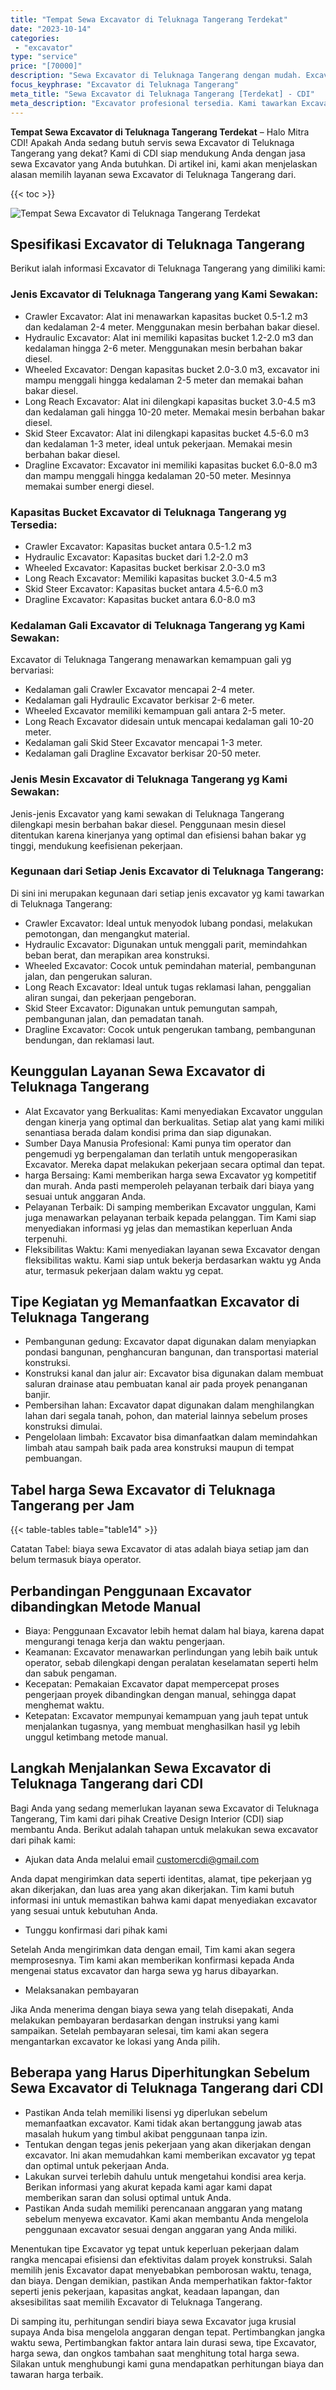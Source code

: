 ```yaml
---
title: "Tempat Sewa Excavator di Teluknaga Tangerang Terdekat"
date: "2023-10-14"
categories:
 - "excavator"
type: "service"
price: "[70000]"
description: "Sewa Excavator di Teluknaga Tangerang dengan mudah. Excavator unggulan untuk proyek konstruksi yang membutuhkan solusi tepat guna dengan performa maksimal. Dapatkan informasi detail."
focus_keyphrase: "Excavator di Teluknaga Tangerang"
meta_title: "Sewa Excavator di Teluknaga Tangerang [Terdekat] - CDI"
meta_description: "Excavator profesional tersedia. Kami tawarkan Excavator berkualitas untuk menyelesaikan pekerjaan. Penawaran spesial minggu ini tersedia."
---
```


**Tempat Sewa Excavator di Teluknaga Tangerang Terdekat** – Halo Mitra CDI! Apakah Anda sedang butuh servis sewa Excavator di Teluknaga Tangerang yang dekat? Kami di CDI siap mendukung Anda dengan jasa sewa Excavator yang Anda butuhkan. Di artikel ini, kami akan menjelaskan alasan memilih layanan sewa Excavator di Teluknaga Tangerang dari.

{{< toc >}}

![Tempat Sewa Excavator di Teluknaga Tangerang Terdekat](/images/excavator/excavator-25.jpg)

## Spesifikasi Excavator di Teluknaga Tangerang

Berikut ialah informasi Excavator di Teluknaga Tangerang yang dimiliki kami:

### Jenis Excavator di Teluknaga Tangerang yang Kami Sewakan:

*   Crawler Excavator: Alat ini menawarkan kapasitas bucket 0.5-1.2 m3 dan kedalaman 2-4 meter. Menggunakan mesin berbahan bakar diesel.
*   Hydraulic Excavator: Alat ini memiliki kapasitas bucket 1.2-2.0 m3 dan kedalaman hingga 2-6 meter. Menggunakan mesin berbahan bakar diesel.
*   Wheeled Excavator: Dengan kapasitas bucket 2.0-3.0 m3, excavator ini mampu menggali hingga kedalaman 2-5 meter dan memakai bahan bakar diesel.
*   Long Reach Excavator: Alat ini dilengkapi kapasitas bucket 3.0-4.5 m3 dan kedalaman gali hingga 10-20 meter. Memakai mesin berbahan bakar diesel.
*   Skid Steer Excavator: Alat ini dilengkapi kapasitas bucket 4.5-6.0 m3 dan kedalaman 1-3 meter, ideal untuk pekerjaan. Memakai mesin berbahan bakar diesel.
*   Dragline Excavator: Excavator ini memiliki kapasitas bucket 6.0-8.0 m3 dan mampu menggali hingga kedalaman 20-50 meter. Mesinnya memakai sumber energi diesel.

### Kapasitas Bucket Excavator di Teluknaga Tangerang yg Tersedia:

*   Crawler Excavator: Kapasitas bucket antara 0.5-1.2 m3
*   Hydraulic Excavator: Kapasitas bucket dari 1.2-2.0 m3
*   Wheeled Excavator: Kapasitas bucket berkisar 2.0-3.0 m3
*   Long Reach Excavator: Memiliki kapasitas bucket 3.0-4.5 m3
*   Skid Steer Excavator: Kapasitas bucket antara 4.5-6.0 m3
*   Dragline Excavator: Kapasitas bucket antara 6.0-8.0 m3

### Kedalaman Gali Excavator di Teluknaga Tangerang yg Kami Sewakan:

Excavator di Teluknaga Tangerang menawarkan kemampuan gali yg bervariasi:

*   Kedalaman gali Crawler Excavator mencapai 2-4 meter.
*   Kedalaman gali Hydraulic Excavator berkisar 2-6 meter.
*   Wheeled Excavator memiliki kemampuan gali antara 2-5 meter.
*   Long Reach Excavator didesain untuk mencapai kedalaman gali 10-20 meter.
*   Kedalaman gali Skid Steer Excavator mencapai 1-3 meter.
*   Kedalaman gali Dragline Excavator berkisar 20-50 meter.

### Jenis Mesin Excavator di Teluknaga Tangerang yg Kami Sewakan:

Jenis-jenis Excavator yang kami sewakan di Teluknaga Tangerang dilengkapi mesin berbahan bakar diesel. Penggunaan mesin diesel ditentukan karena kinerjanya yang optimal dan efisiensi bahan bakar yg tinggi, mendukung keefisienan pekerjaan.

### Kegunaan dari Setiap Jenis Excavator di Teluknaga Tangerang:

Di sini ini merupakan kegunaan dari setiap jenis excavator yg kami tawarkan di Teluknaga Tangerang:

*   Crawler Excavator: Ideal untuk menyodok lubang pondasi, melakukan pemotongan, dan mengangkut material.
*   Hydraulic Excavator: Digunakan untuk menggali parit, memindahkan beban berat, dan merapikan area konstruksi.
*   Wheeled Excavator: Cocok untuk pemindahan material, pembangunan jalan, dan pengerukan saluran.
*   Long Reach Excavator: Ideal untuk tugas reklamasi lahan, penggalian aliran sungai, dan pekerjaan pengeboran.
*   Skid Steer Excavator: Digunakan untuk pemungutan sampah, pembangunan jalan, dan pemadatan tanah.
*   Dragline Excavator: Cocok untuk pengerukan tambang, pembangunan bendungan, dan reklamasi laut.

## Keunggulan Layanan Sewa Excavator di Teluknaga Tangerang

*   Alat Excavator yang Berkualitas: Kami menyediakan Excavator unggulan dengan kinerja yang optimal dan berkualitas. Setiap alat yang kami miliki senantiasa berada dalam kondisi prima dan siap digunakan.
*   Sumber Daya Manusia Profesional: Kami punya tim operator dan pengemudi yg berpengalaman dan terlatih untuk mengoperasikan Excavator. Mereka dapat melakukan pekerjaan secara optimal dan tepat.
*   harga Bersaing: Kami memberikan harga sewa Excavator yg kompetitif dan murah. Anda pasti memperoleh pelayanan terbaik dari biaya yang sesuai untuk anggaran Anda.
*   Pelayanan Terbaik: Di samping memberikan Excavator unggulan, Kami juga menawarkan pelayanan terbaik kepada pelanggan. Tim Kami siap menyediakan informasi yg jelas dan memastikan keperluan Anda terpenuhi.
*   Fleksibilitas Waktu: Kami menyediakan layanan sewa Excavator dengan fleksibilitas waktu. Kami siap untuk bekerja berdasarkan waktu yg Anda atur, termasuk pekerjaan dalam waktu yg cepat.

## Tipe Kegiatan yg Memanfaatkan Excavator di Teluknaga Tangerang

*   Pembangunan gedung: Excavator dapat digunakan dalam menyiapkan pondasi bangunan, penghancuran bangunan, dan transportasi material konstruksi.
*   Konstruksi kanal dan jalur air: Excavator bisa digunakan dalam membuat saluran drainase atau pembuatan kanal air pada proyek penanganan banjir.
*   Pembersihan lahan: Excavator dapat digunakan dalam menghilangkan lahan dari segala tanah, pohon, dan material lainnya sebelum proses konstruksi dimulai.
*   Pengelolaan limbah: Excavator bisa dimanfaatkan dalam memindahkan limbah atau sampah baik pada area konstruksi maupun di tempat pembuangan.

## Tabel harga Sewa Excavator di Teluknaga Tangerang per Jam

{{< table-tables table="table14" >}}

Catatan Tabel: biaya sewa Excavator di atas adalah biaya setiap jam dan belum termasuk biaya operator.

## Perbandingan Penggunaan Excavator dibandingkan Metode Manual

*   Biaya: Penggunaan Excavator lebih hemat dalam hal biaya, karena dapat mengurangi tenaga kerja dan waktu pengerjaan.
*   Keamanan: Excavator menawarkan perlindungan yang lebih baik untuk operator, sebab dilengkapi dengan peralatan keselamatan seperti helm dan sabuk pengaman.
*   Kecepatan: Pemakaian Excavator dapat mempercepat proses pengerjaan proyek dibandingkan dengan manual, sehingga dapat menghemat waktu.
*   Ketepatan: Excavator mempunyai kemampuan yang jauh tepat untuk menjalankan tugasnya, yang membuat menghasilkan hasil yg lebih unggul ketimbang metode manual.

## Langkah Menjalankan Sewa Excavator di Teluknaga Tangerang dari CDI

Bagi Anda yang sedang memerlukan layanan sewa Excavator di Teluknaga Tangerang, Tim kami dari pihak Creative Design Interior (CDI) siap membantu Anda. Berikut adalah tahapan untuk melakukan sewa excavator dari pihak kami:

*   Ajukan data Anda melalui email customercdi@gmail.com

Anda dapat mengirimkan data seperti identitas, alamat, tipe pekerjaan yg akan dikerjakan, dan luas area yang akan dikerjakan. Tim kami butuh informasi ini untuk memastikan bahwa kami dapat menyediakan excavator yang sesuai untuk kebutuhan Anda.
*   Tunggu konfirmasi dari pihak kami

Setelah Anda mengirimkan data dengan email, Tim kami akan segera memprosesnya. Tim kami akan memberikan konfirmasi kepada Anda mengenai status excavator dan harga sewa yg harus dibayarkan.
*   Melaksanakan pembayaran

Jika Anda menerima dengan biaya sewa yang telah disepakati, Anda melakukan pembayaran berdasarkan dengan instruksi yang kami sampaikan. Setelah pembayaran selesai, tim kami akan segera mengantarkan excavator ke lokasi yang Anda pilih.

## Beberapa yang Harus Diperhitungkan Sebelum Sewa Excavator di Teluknaga Tangerang dari CDI

*   Pastikan Anda telah memiliki lisensi yg diperlukan sebelum memanfaatkan excavator. Kami tidak akan bertanggung jawab atas masalah hukum yang timbul akibat penggunaan tanpa izin.
*   Tentukan dengan tegas jenis pekerjaan yang akan dikerjakan dengan excavator. Ini akan memudahkan kami memberikan excavator yg tepat dan optimal untuk pekerjaan Anda.
*   Lakukan survei terlebih dahulu untuk mengetahui kondisi area kerja. Berikan informasi yang akurat kepada kami agar kami dapat memberikan saran dan solusi optimal untuk Anda.
*   Pastikan Anda sudah memiliki perencanaan anggaran yang matang sebelum menyewa excavator. Kami akan membantu Anda mengelola penggunaan excavator sesuai dengan anggaran yang Anda miliki.

Menentukan tipe Excavator yg tepat untuk keperluan pekerjaan dalam rangka mencapai efisiensi dan efektivitas dalam proyek konstruksi. Salah memilih jenis Excavator dapat menyebabkan pemborosan waktu, tenaga, dan biaya. Dengan demikian, pastikan Anda memperhatikan faktor-faktor seperti jenis pekerjaan, kapasitas angkat, keadaan lapangan, dan aksesibilitas saat memilih Excavator di Teluknaga Tangerang.

Di samping itu, perhitungan sendiri biaya sewa Excavator juga krusial supaya Anda bisa mengelola anggaran dengan tepat. Pertimbangkan jangka waktu sewa, Pertimbangkan faktor antara lain durasi sewa, tipe Excavator, harga sewa, dan ongkos tambahan saat menghitung total harga sewa. Silakan untuk menghubungi kami guna mendapatkan perhitungan biaya dan tawaran harga terbaik.